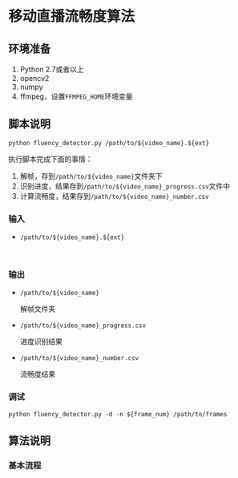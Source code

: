 # 移动直播流畅度算法

## 环境准备

1. Python 2.7或者以上
2. opencv2
3. numpy
4. ffmpeg，设置`FFMPEG_HOME`环境变量

## 脚本说明

```shell
python fluency_detector.py /path/to/${video_name}.${ext}
```

执行脚本完成下面的事情：

1. 解帧，存到`/path/to/${video_name}`文件夹下
2. 识别进度，结果存到`/path/to/${video_name}_progress.csv`文件中
3. 计算流畅度，结果存到`/path/to/${video_name}_number.csv`

### 输入

- `/path/to/${video_name}.${ext}`

  ​

### 输出

- `/path/to/${video_name}`

  解帧文件夹

- `/path/to/${video_name}_progress.csv`

  进度识别结果

- `/path/to/${video_name}_number.csv`

  流畅度结果

### 调试

```shell
python fluency_detector.py -d -n ${frame_num} /path/to/frames
```





## 算法说明

### 基本流程

